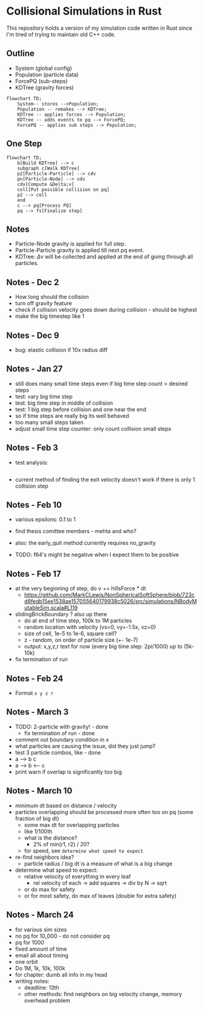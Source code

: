 # Collisional Simulations in Rust

This repository holds a version of my simulation code written in Rust since I'm tired of trying to maintain old C++ code.

## Outline

- System (global config)
- Population (particle data)
- ForcePQ (sub-steps)
- KDTree (gravity forces)

```mermaid
flowchart TD;
    System-- stores -->Population;
    Population -- remakes --> KDTree;
    KDTree -- applies forces --> Population;
    KDTree -- adds events to pq --> ForcePQ;
    ForcePQ -- applies sub steps --> Population;
```

## One Step

```mermaid
flowchart TD;
    b[Build KDTree] --> c
    subgraph c[Walk KDTree]
    p2[Particle-Particle] --> cdv
    pn[Particle-Node] --> cdv
    cdv[Compute &Delta;v]
    coll[Put possible collision on pq]
    p2 --> coll
    end
    c --> pq[Process PQ]
    pq --> fs[Finalize step]
```


## Notes

- Particle-Node gravity is applied for full step.
- Particle-Particle gravity is applied till next pq event.
- KDTree: $\Delta v$ will be collected and applied at the end of going through all particles.

## Notes - Dec 2
- How long should the collision
- turn off gravity feature
- check if collision velocity goes down during collision - should be highest
- make the big timestep like 1

## Notes - Dec 9
- bug: elastic collision if 10x radius diff

## Notes - Jan 27
- still does many small time steps even if big time step count > desired steps
- test: vary big time step
- test: big time step in middle of collision
- test: 1 big step before collision and one near the end
- so if time steps are really big its well behaved
- too many small steps taken
- adjust small time step counter: only count collision small steps

## Notes - Feb 3
- test analysis: 
    ```radius_0,radius_1,desired_impact_vel,time_step,rho,coeff_of_res,max_pen_depth_percent_0,max_pen_depth_percent_1,collision_steps,real_impact_vel,desired_collision_step_count
    ```

- current method of finding the exit velocity doesn't work if there is only 1 collision step

## Notes - Feb 10
- various epsilons: 0.1 to 1
- find thesis comittee members - mehta and who?

- also: the early_quit method currently requires no_gravity
- TODO: f64's might be negative when I expect them to be positive

## Notes - Feb 17
- at the very beginning of step, do v += hillsForce * dt
  - https://github.com/MarkCLewis/NonSphericalSoftSphere/blob/723cd6fedb15ee1538ae157055640179938c5026/src/simulations/NBodyMutableSim.scala#L119
- slidingBrickBoundary ? also up there
  - do at end of time step, 100k to 1M particles
  - random location with velocity (vx=0, vy=-1.5x, vz=0)
  - size of cell, 1e-5 to 1e-6, square cell?
  - z - random, on order of particle size (+- 1e-7)
  - output: x,y,z,r text for now (every big time step: 2pi/1000) up to (5k-10k)
- fix termination of run

## Notes - Feb 24
- Format `x y z r`


## Notes - March 3
- TODO: 2-particle with gravity! - done
  - fix termination of run - done
- comment out boundary condition in x
- what particles are causing the issue, did they just jump?
- test 3 particle combos, like - done
-    a --> b  c
-    a --> b <-- c
- print warn if overlap is significantly too big

## Notes - March 10
- minimum dt based on distance / velocity
- particles overlapping should be processed more often too on pq (some fraction of big dt)
  - some max dt for overlapping particles
  - like 1/100th
  - what is the distance?
    - 2% of min(r1, r2) / 20?
  - for speed, see `determine what speed to expect`
- re-find neighbors idea?
  - particle radius / big dt is a measure of what is a big change
- determine what speed to expect:
  - relative velocity of everything in every leaf
    - rel velocity of each -> add squares -> div by N -> sqrt
  - or do max for safety
  - or for most safety, do max of leaves (double for extra safety)

<!-- 
Thesis writing notes:
fundamental change in how the integrator works
write outline, put notes of everything I can think of and that is related
write about pair-collision (it works well)
issues of stability with 3+ particle
-->

## Notes - March 24
- for various sim sizes
- no pq for 10_000 - do not consider pq
- pq for 1000
- fixed amount of time
- email all about timing
- one orbit
- Do 1M, 1k, 10k, 100k
- for chapter: dumb all info in my head
- writing notes:
  - deadline: 13th
  - other methods: find neighbors on big velocity change, memory overhead problem

